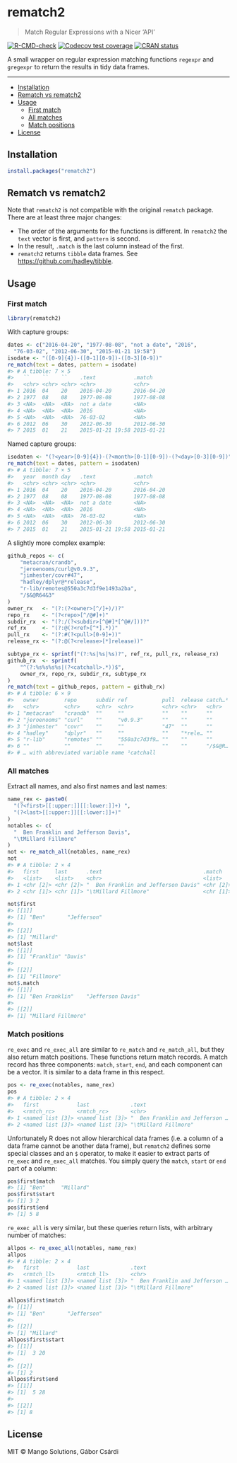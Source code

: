 
<!-- README.md is generated from README.Rmd. Please edit that file -->

# rematch2

> Match Regular Expressions with a Nicer ‘API’

<!-- badges: start -->

[![R-CMD-check](https://github.com/r-lib/rematch2/workflows/R-CMD-check/badge.svg)](https://github.com/r-lib/rematch2/actions)
[![Codecov test
coverage](https://codecov.io/gh/r-lib/rematch2/branch/main/graph/badge.svg)](https://app.codecov.io/gh/r-lib/rematch2?branch=main)
[![CRAN
status](https://www.r-pkg.org/badges/version/rematch2)](https://CRAN.R-project.org/package=rematch2)
<!-- badges: end -->

A small wrapper on regular expression matching functions `regexpr` and
`gregexpr` to return the results in tidy data frames.

------------------------------------------------------------------------

-   [Installation](#installation)
-   [Rematch vs rematch2](#rematch-vs-rematch2)
-   [Usage](#usage)
    -   [First match](#first-match)
    -   [All matches](#all-matches)
    -   [Match positions](#match-positions)
-   [License](#license)

## Installation

``` r
install.packages("rematch2")
```

## Rematch vs rematch2

Note that `rematch2` is not compatible with the original `rematch`
package. There are at least three major changes:

-   The order of the arguments for the functions is different. In
    `rematch2` the `text` vector is first, and `pattern` is second.
-   In the result, `.match` is the last column instead of the first.
-   `rematch2` returns `tibble` data frames. See
    <https://github.com/hadley/tibble>.

## Usage

### First match

``` r
library(rematch2)
```

With capture groups:

``` r
dates <- c("2016-04-20", "1977-08-08", "not a date", "2016",
  "76-03-02", "2012-06-30", "2015-01-21 19:58")
isodate <- "([0-9]{4})-([0-1][0-9])-([0-3][0-9])"
re_match(text = dates, pattern = isodate)
#> # A tibble: 7 × 5
#>   ``    ``    ``    .text            .match    
#>   <chr> <chr> <chr> <chr>            <chr>     
#> 1 2016  04    20    2016-04-20       2016-04-20
#> 2 1977  08    08    1977-08-08       1977-08-08
#> 3 <NA>  <NA>  <NA>  not a date       <NA>      
#> 4 <NA>  <NA>  <NA>  2016             <NA>      
#> 5 <NA>  <NA>  <NA>  76-03-02         <NA>      
#> 6 2012  06    30    2012-06-30       2012-06-30
#> 7 2015  01    21    2015-01-21 19:58 2015-01-21
```

Named capture groups:

``` r
isodaten <- "(?<year>[0-9]{4})-(?<month>[0-1][0-9])-(?<day>[0-3][0-9])"
re_match(text = dates, pattern = isodaten)
#> # A tibble: 7 × 5
#>   year  month day   .text            .match    
#>   <chr> <chr> <chr> <chr>            <chr>     
#> 1 2016  04    20    2016-04-20       2016-04-20
#> 2 1977  08    08    1977-08-08       1977-08-08
#> 3 <NA>  <NA>  <NA>  not a date       <NA>      
#> 4 <NA>  <NA>  <NA>  2016             <NA>      
#> 5 <NA>  <NA>  <NA>  76-03-02         <NA>      
#> 6 2012  06    30    2012-06-30       2012-06-30
#> 7 2015  01    21    2015-01-21 19:58 2015-01-21
```

A slightly more complex example:

``` r
github_repos <- c(
    "metacran/crandb",
    "jeroenooms/curl@v0.9.3",
    "jimhester/covr#47",
    "hadley/dplyr@*release",
    "r-lib/remotes@550a3c7d3f9e1493a2ba",
    "/$&@R64&3"
)
owner_rx   <- "(?:(?<owner>[^/]+)/)?"
repo_rx    <- "(?<repo>[^/@#]+)"
subdir_rx  <- "(?:/(?<subdir>[^@#]*[^@#/]))?"
ref_rx     <- "(?:@(?<ref>[^*].*))"
pull_rx    <- "(?:#(?<pull>[0-9]+))"
release_rx <- "(?:@(?<release>[*]release))"

subtype_rx <- sprintf("(?:%s|%s|%s)?", ref_rx, pull_rx, release_rx)
github_rx  <- sprintf(
    "^(?:%s%s%s%s|(?<catchall>.*))$",
    owner_rx, repo_rx, subdir_rx, subtype_rx
)
re_match(text = github_repos, pattern = github_rx)
#> # A tibble: 6 × 9
#>   owner        repo      subdir ref           pull  release catch…¹ .text .match
#>   <chr>        <chr>     <chr>  <chr>         <chr> <chr>   <chr>   <chr> <chr> 
#> 1 "metacran"   "crandb"  ""     ""            ""    ""      ""      meta… metac…
#> 2 "jeroenooms" "curl"    ""     "v0.9.3"      ""    ""      ""      jero… jeroe…
#> 3 "jimhester"  "covr"    ""     ""            "47"  ""      ""      jimh… jimhe…
#> 4 "hadley"     "dplyr"   ""     ""            ""    "*rele… ""      hadl… hadle…
#> 5 "r-lib"      "remotes" ""     "550a3c7d3f9… ""    ""      ""      r-li… r-lib…
#> 6 ""           ""        ""     ""            ""    ""      "/$&@R… /$&@… /$&@R…
#> # … with abbreviated variable name ¹​catchall
```

### All matches

Extract all names, and also first names and last names:

``` r
name_rex <- paste0(
  "(?<first>[[:upper:]][[:lower:]]+) ",
  "(?<last>[[:upper:]][[:lower:]]+)"
)
notables <- c(
  "  Ben Franklin and Jefferson Davis",
  "\tMillard Fillmore"
)
not <- re_match_all(notables, name_rex)
not
#> # A tibble: 2 × 4
#>   first     last      .text                                .match   
#>   <list>    <list>    <chr>                                <list>   
#> 1 <chr [2]> <chr [2]> "  Ben Franklin and Jefferson Davis" <chr [2]>
#> 2 <chr [1]> <chr [1]> "\tMillard Fillmore"                 <chr [1]>
```

``` r
not$first
#> [[1]]
#> [1] "Ben"       "Jefferson"
#> 
#> [[2]]
#> [1] "Millard"
not$last
#> [[1]]
#> [1] "Franklin" "Davis"   
#> 
#> [[2]]
#> [1] "Fillmore"
not$.match
#> [[1]]
#> [1] "Ben Franklin"    "Jefferson Davis"
#> 
#> [[2]]
#> [1] "Millard Fillmore"
```

### Match positions

`re_exec` and `re_exec_all` are similar to `re_match` and
`re_match_all`, but they also return match positions. These functions
return match records. A match record has three components: `match`,
`start`, `end`, and each component can be a vector. It is similar to a
data frame in this respect.

``` r
pos <- re_exec(notables, name_rex)
pos
#> # A tibble: 2 × 4
#>   first            last             .text                           .match      
#>   <rmtch_rc>       <rmtch_rc>       <chr>                           <rmtch_rc>  
#> 1 <named list [3]> <named list [3]> "  Ben Franklin and Jefferson … <named list>
#> 2 <named list [3]> <named list [3]> "\tMillard Fillmore"            <named list>
```

Unfortunately R does not allow hierarchical data frames (i.e. a column
of a data frame cannot be another data frame), but `rematch2` defines
some special classes and an `$` operator, to make it easier to extract
parts of `re_exec` and `re_exec_all` matches. You simply query the
`match`, `start` or `end` part of a column:

``` r
pos$first$match
#> [1] "Ben"     "Millard"
pos$first$start
#> [1] 3 2
pos$first$end
#> [1] 5 8
```

`re_exec_all` is very similar, but these queries return lists, with
arbitrary number of matches:

``` r
allpos <- re_exec_all(notables, name_rex)
allpos
#> # A tibble: 2 × 4
#>   first            last             .text                           .match      
#>   <rmtch_ll>       <rmtch_ll>       <chr>                           <rmtch_ll>  
#> 1 <named list [3]> <named list [3]> "  Ben Franklin and Jefferson … <named list>
#> 2 <named list [3]> <named list [3]> "\tMillard Fillmore"            <named list>
```

``` r
allpos$first$match
#> [[1]]
#> [1] "Ben"       "Jefferson"
#> 
#> [[2]]
#> [1] "Millard"
allpos$first$start
#> [[1]]
#> [1]  3 20
#> 
#> [[2]]
#> [1] 2
allpos$first$end
#> [[1]]
#> [1]  5 28
#> 
#> [[2]]
#> [1] 8
```

## License

MIT © Mango Solutions, Gábor Csárdi
